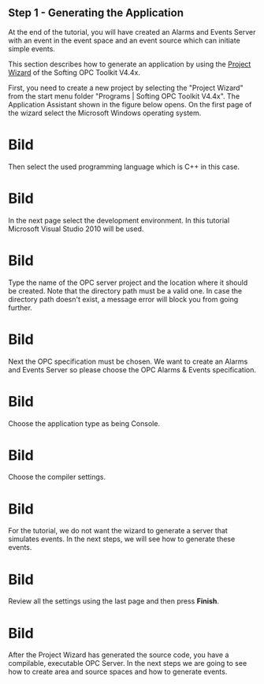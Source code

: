 ## **Step 1 - Generating the Application**

At the end of the tutorial, you will have created an Alarms and Events Server with an event in the event space and an event source which can initiate simple events.

This section describes how to generate an application by using the [Project Wizard](c2dd4578-aa68-4ba7-bf5b-4da879baaa29.htm) of the Softing OPC Toolkit V4.4x.

First, you need to create a new project by selecting the "Project Wizard" from the start menu folder "Programs | Softing OPC Toolkit V4.4x". The Application Assistant shown in the figure below opens. On the first page of the wizard select the Microsoft Windows operating system.

# Bild

Then select the used programming language which is C++ in this case.

# Bild

In the next page select the development environment. In this tutorial Microsoft Visual Studio 2010 will be used.

# Bild

Type the name of the OPC server project and the location where it should be created. Note that the directory path must be a valid one. In case the directory path doesn't exist, a message error will block you from going further.

# Bild

Next the OPC specification must be chosen. We want to create an Alarms and Events Server so please choose the OPC Alarms & Events specification.

# Bild

Choose the application type as being Console.

# Bild

Choose the compiler settings.

# Bild

For the tutorial, we do not want the wizard to generate a server that simulates events. In the next steps, we will see how to generate these events.

# Bild

Review all the settings using the last page and then press **Finish**.

# Bild

After the Project Wizard has generated the source code, you have a compilable, executable OPC Server. In the next steps we are going to see how to create area and source spaces and how to generate events.